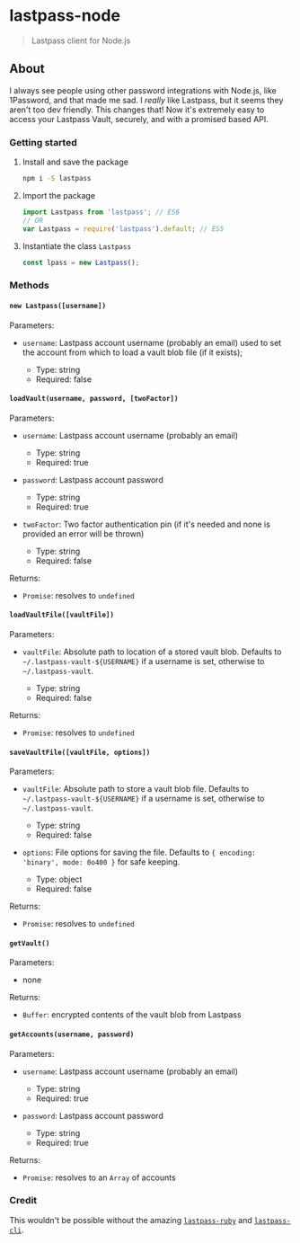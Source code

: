# lastpass-node

> Lastpass client for Node.js

## About

I always see people using other password integrations with Node.js, like
1Password, and that made me sad. I _really_ like Lastpass, but it seems they
aren't too dev friendly. This changes that! Now it's extremely easy to access
your Lastpass Vault, securely, and with a promised based API.

### Getting started

1.  Install and save the package

    ```bash
    npm i -S lastpass
    ```

2.  Import the package

    ```js
    import Lastpass from 'lastpass'; // ES6
    // OR
    var Lastpass = require('lastpass').default; // ES5
    ```

3.  Instantiate the class `Lastpass`

    ```js
    const lpass = new Lastpass();
    ```

### Methods

#### `new Lastpass([username])`

Parameters:

*   `username`: Lastpass account username (probably an email) used to set the
    account from which to load a vault blob file (if it exists);

    *   Type: string
    *   Required: false

#### `loadVault(username, password, [twoFactor])`

Parameters:

*   `username`: Lastpass account username (probably an email)

    *   Type: string
    *   Required: true

*   `password`: Lastpass account password

    *   Type: string
    *   Required: true

*   `twoFactor`: Two factor authentication pin (if it's needed and none is
    provided an error will be thrown)

    *   Type: string
    *   Required: false

Returns:

*   `Promise`: resolves to `undefined`

#### `loadVaultFile([vaultFile])`

Parameters:

*   `vaultFile`: Absolute path to location of a stored vault blob. Defaults to
    `~/.lastpass-vault-${USERNAME}` if a username is set, otherwise to
    `~/.lastpass-vault`.

    *   Type: string
    *   Required: false

Returns:

*   `Promise`: resolves to `undefined`

#### `saveVaultFile([vaultFile, options])`

Parameters:

*   `vaultFile`: Absolute path to store a vault blob file. Defaults to
    `~/.lastpass-vault-${USERNAME}` if a username is set, otherwise to
    `~/.lastpass-vault`.

    *   Type: string
    *   Required: false

*   `options`: File options for saving the file. Defaults to
    `{ encoding: 'binary', mode: 0o400 }` for safe keeping.

    *   Type: object
    *   Required: false

Returns:

*   `Promise`: resolves to `undefined`

#### `getVault()`

Parameters:

*   none

Returns:

*   `Buffer`: encrypted contents of the vault blob from Lastpass

#### `getAccounts(username, password)`

Parameters:

*   `username`: Lastpass account username (probably an email)

    *   Type: string
    *   Required: true

*   `password`: Lastpass account password

    *   Type: string
    *   Required: true

Returns:

*   `Promise`: resolves to an `Array` of accounts

### Credit

This wouldn't be possible without the amazing [`lastpass-ruby`][2] and
[`lastpass-cli`][3].

[1]: https://github.com/atom/fuzzaldrin
[2]: https://github.com/detunized/lastpass-ruby
[3]: https://github.com/lastpass/lastpass-cli
